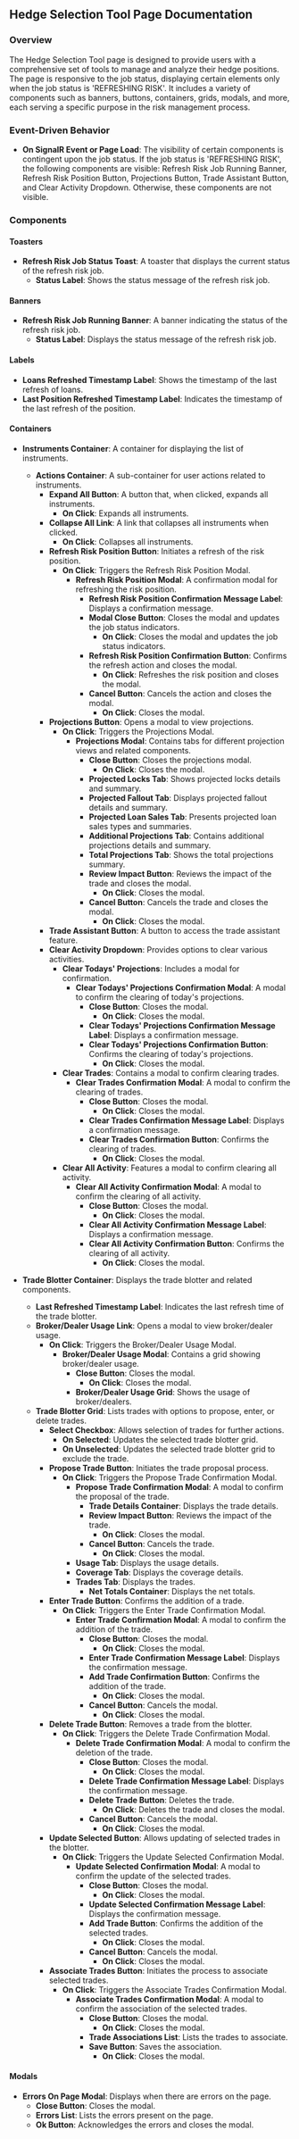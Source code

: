 ## Hedge Selection Tool Page Documentation

### Overview
The Hedge Selection Tool page is designed to provide users with a comprehensive set of tools to manage and analyze their hedge positions. The page is responsive to the job status, displaying certain elements only when the job status is 'REFRESHING RISK'. It includes a variety of components such as banners, buttons, containers, grids, modals, and more, each serving a specific purpose in the risk management process.

### Event-Driven Behavior
- **On SignalR Event or Page Load**: The visibility of certain components is contingent upon the job status. If the job status is 'REFRESHING RISK', the following components are visible: Refresh Risk Job Running Banner, Refresh Risk Position Button, Projections Button, Trade Assistant Button, and Clear Activity Dropdown. Otherwise, these components are not visible.

### Components

#### Toasters
- **Refresh Risk Job Status Toast**: A toaster that displays the current status of the refresh risk job.
  - **Status Label**: Shows the status message of the refresh risk job.

#### Banners
- **Refresh Risk Job Running Banner**: A banner indicating the status of the refresh risk job.
  - **Status Label**: Displays the status message of the refresh risk job.

#### Labels
- **Loans Refreshed Timestamp Label**: Shows the timestamp of the last refresh of loans.
- **Last Position Refreshed Timestamp Label**: Indicates the timestamp of the last refresh of the position.

#### Containers
- **Instruments Container**: A container for displaying the list of instruments.
  - **Actions Container**: A sub-container for user actions related to instruments.
    - **Expand All Button**: A button that, when clicked, expands all instruments.
      - **On Click**: Expands all instruments.
    - **Collapse All Link**: A link that collapses all instruments when clicked.
      - **On Click**: Collapses all instruments.
    - **Refresh Risk Position Button**: Initiates a refresh of the risk position.
      - **On Click**: Triggers the Refresh Risk Position Modal.
        - **Refresh Risk Position Modal**: A confirmation modal for refreshing the risk position.
          - **Refresh Risk Position Confirmation Message Label**: Displays a confirmation message.
          - **Modal Close Button**: Closes the modal and updates the job status indicators.
            - **On Click**: Closes the modal and updates the job status indicators.
          - **Refresh Risk Position Confirmation Button**: Confirms the refresh action and closes the modal.
            - **On Click**: Refreshes the risk position and closes the modal.
          - **Cancel Button**: Cancels the action and closes the modal.
            - **On Click**: Closes the modal.
    - **Projections Button**: Opens a modal to view projections.
      - **On Click**: Triggers the Projections Modal.
        - **Projections Modal**: Contains tabs for different projection views and related components.
          - **Close Button**: Closes the projections modal.
            - **On Click**: Closes the modal.
          - **Projected Locks Tab**: Shows projected locks details and summary.
          - **Projected Fallout Tab**: Displays projected fallout details and summary.
          - **Projected Loan Sales Tab**: Presents projected loan sales types and summaries.
          - **Additional Projections Tab**: Contains additional projections details and summary.
          - **Total Projections Tab**: Shows the total projections summary.
          - **Review Impact Button**: Reviews the impact of the trade and closes the modal.
            - **On Click**: Closes the modal.
          - **Cancel Button**: Cancels the trade and closes the modal.
            - **On Click**: Closes the modal.
    - **Trade Assistant Button**: A button to access the trade assistant feature.
    - **Clear Activity Dropdown**: Provides options to clear various activities.
      - **Clear Todays' Projections**: Includes a modal for confirmation.
        - **Clear Todays' Projections Confirmation Modal**: A modal to confirm the clearing of today's projections.
          - **Close Button**: Closes the modal.
            - **On Click**: Closes the modal.
          - **Clear Todays' Projections Confirmation Message Label**: Displays a confirmation message.
          - **Clear Todays' Projections Confirmation Button**: Confirms the clearing of today's projections.
            - **On Click**: Closes the modal.
      - **Clear Trades**: Contains a modal to confirm clearing trades.
        - **Clear Trades Confirmation Modal**: A modal to confirm the clearing of trades.
          - **Close Button**: Closes the modal.
            - **On Click**: Closes the modal.
          - **Clear Trades Confirmation Message Label**: Displays a confirmation message.
          - **Clear Trades Confirmation Button**: Confirms the clearing of trades.
            - **On Click**: Closes the modal.
      - **Clear All Activity**: Features a modal to confirm clearing all activity.
        - **Clear All Activity Confirmation Modal**: A modal to confirm the clearing of all activity.
          - **Close Button**: Closes the modal.
            - **On Click**: Closes the modal.
          - **Clear All Activity Confirmation Message Label**: Displays a confirmation message.
          - **Clear All Activity Confirmation Button**: Confirms the clearing of all activity.
            - **On Click**: Closes the modal.

- **Trade Blotter Container**: Displays the trade blotter and related components.
  - **Last Refreshed Timestamp Label**: Indicates the last refresh time of the trade blotter.
  - **Broker/Dealer Usage Link**: Opens a modal to view broker/dealer usage.
    - **On Click**: Triggers the Broker/Dealer Usage Modal.
      - **Broker/Dealer Usage Modal**: Contains a grid showing broker/dealer usage.
        - **Close Button**: Closes the modal.
          - **On Click**: Closes the modal.
        - **Broker/Dealer Usage Grid**: Shows the usage of broker/dealers.
  - **Trade Blotter Grid**: Lists trades with options to propose, enter, or delete trades.
    - **Select Checkbox**: Allows selection of trades for further actions.
      - **On Selected**: Updates the selected trade blotter grid.
      - **On Unselected**: Updates the selected trade blotter grid to exclude the trade.
    - **Propose Trade Button**: Initiates the trade proposal process.
      - **On Click**: Triggers the Propose Trade Confirmation Modal.
        - **Propose Trade Confirmation Modal**: A modal to confirm the proposal of the trade.
          - **Trade Details Container**: Displays the trade details.
          - **Review Impact Button**: Reviews the impact of the trade.
            - **On Click**: Closes the modal.
          - **Cancel Button**: Cancels the trade.
            - **On Click**: Closes the modal.
        - **Usage Tab**: Displays the usage details.
        - **Coverage Tab**: Displays the coverage details.
        - **Trades Tab**: Displays the trades.
          - **Net Totals Container**: Displays the net totals.
    - **Enter Trade Button**: Confirms the addition of a trade.
      - **On Click**: Triggers the Enter Trade Confirmation Modal.
        - **Enter Trade Confirmation Modal**: A modal to confirm the addition of the trade.
          - **Close Button**: Closes the modal.
            - **On Click**: Closes the modal.
          - **Enter Trade Confirmation Message Label**: Displays the confirmation message.
          - **Add Trade Confirmation Button**: Confirms the addition of the trade.
            - **On Click**: Closes the modal.
          - **Cancel Button**: Cancels the modal.
            - **On Click**: Closes the modal.
    - **Delete Trade Button**: Removes a trade from the blotter.
      - **On Click**: Triggers the Delete Trade Confirmation Modal.
        - **Delete Trade Confirmation Modal**: A modal to confirm the deletion of the trade.
          - **Close Button**: Closes the modal.
            - **On Click**: Closes the modal.
          - **Delete Trade Confirmation Message Label**: Displays the confirmation message.
          - **Delete Trade Button**: Deletes the trade.
            - **On Click**: Deletes the trade and closes the modal.
          - **Cancel Button**: Cancels the modal.
            - **On Click**: Closes the modal.
    - **Update Selected Button**: Allows updating of selected trades in the blotter.
      - **On Click**: Triggers the Update Selected Confirmation Modal.
        - **Update Selected Confirmation Modal**: A modal to confirm the update of the selected trades.
          - **Close Button**: Closes the modal.
            - **On Click**: Closes the modal.
          - **Update Selected Confirmation Message Label**: Displays the confirmation message.
          - **Add Trade Button**: Confirms the addition of the selected trades.
            - **On Click**: Closes the modal.
          - **Cancel Button**: Cancels the modal.
            - **On Click**: Closes the modal.
    - **Associate Trades Button**: Initiates the process to associate selected trades.
      - **On Click**: Triggers the Associate Trades Confirmation Modal.
        - **Associate Trades Confirmation Modal**: A modal to confirm the association of the selected trades.
          - **Close Button**: Closes the modal.
            - **On Click**: Closes the modal.
          - **Trade Associations List**: Lists the trades to associate.
          - **Save Button**: Saves the association.
            - **On Click**: Closes the modal.

#### Modals
- **Errors On Page Modal**: Displays when there are errors on the page.
  - **Close Button**: Closes the modal.
  - **Errors List**: Lists the errors present on the page.
  - **Ok Button**: Acknowledges the errors and closes the modal.
